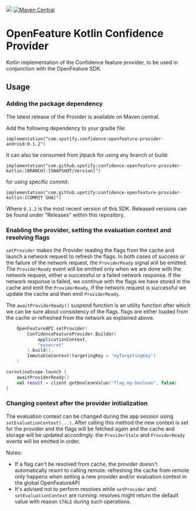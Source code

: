 [![](https://jitpack.io/v/spotify/confidence-openfeature-provider-kotlin.svg)](https://jitpack.io/#spotify/confidence-openfeature-provider-kotlin)
<a href="https://maven-badges.herokuapp.com/maven-central/com.spotify.confidence/openfeature-provider-android">
<img alt="Maven Central" src="https://maven-badges.herokuapp.com/maven-central/com.spotify.confidence/openfeature-provider-android/badge.svg" />
</a>
# OpenFeature Kotlin Confidence Provider
Kotlin implementation of the Confidence feature provider, to be used in conjunction with the OpenFeature SDK.

## Usage

### Adding the package dependency

The latest release of the Provider is available on Maven central.

<!---x-release-please-start-version-->
Add the following dependency to your gradle file:
```
implementation("com.spotify.confidence:openfeature-provider-android:0.1.2")
```
It can also be consumed from jitpack for using any branch or build:
```
implementation("com.github.spotify:confidence-openfeature-provider-kotlin:[BRANCH]-[SNAPSHOT/Version]")
```
for using specific commit:
```
implementation("com.github.spotify:confidence-openfeature-provider-kotlin:[COMMIT SHA]")
```

Where `0.1.2` is the most recent version of this SDK. Released versions can be found under "Releases" within this repository.
<!---x-release-please-end-->

### Enabling the provider, setting the evaluation context and resolving flags

`setProvider` makes the Provider reading the flags from the cache and launch a network request to refresh the flags.
In both cases of success or the failure of the network request, the `ProviderReady` signal will be emitted.
The `ProviderReady` event will be emitted only when we are done with the network request, either a successful or a failed network response.
If the network response is failed, we continue with the flags we have stored in the cache and emit the `ProviderReady`, if the network request
is successful we update the cache and then emit `ProviderReady`.

The `awaitProviderReady()` suspend function is an utility function after which we can be sure about consistency of the flags.
flags are either loaded from the cache or refreshed from the network as explained above.

```kotlin
    OpenFeatureAPI.setProvider(
        ConfidenceFeatureProvider.Builder(
            applicationContext,
            "mysecret"
        ).build(),
        ImmutableContext(targetingKey = "myTargetingKey")
    )

coroutineScope.launch {
    awaitProviderReady()
    val result = client.getBooleanValue("flag.my-boolean", false)
}
```

### Changing context after the provider initialization 
The evaluation context can be changed during the app session using `setEvaluationContext(...)`.
After calling this method the new context is set for the provider and the flags will be fetched again and the cache and storage will be updated accordingly.
the `ProviderStale` and `ProviderReady` events will be emitted in order.

Notes:
- If a flag can't be resolved from cache, the provider doesn't automatically resort to calling remote: refreshing the cache from remote only happens when setting a new provider and/or evaluation context in the global OpenFeatureAPI
- It's advised not to perform resolves while `setProvider` and `setEvaluationContext` are running: resolves might return the default value with reason `STALE` during such operations.